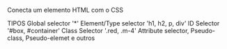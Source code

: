 Conecta um elemento HTML com o CSS

TIPOS
    Global selector '*'
    Element/Type selector 'h1, h2, p, div'
    ID Selector '#box, #container'
    Class Selector '.red, .m-4'
    Attribute selector, Pseudo-class, Pseudo-elemet e outros